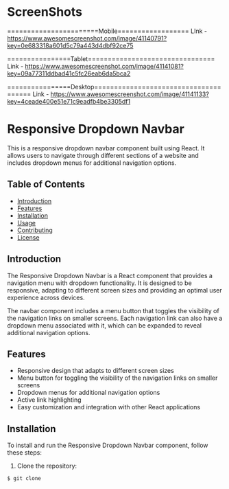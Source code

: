 # ScreenShots

=======================Mobile==================
LInk - https://www.awesomescreenshot.com/image/41140791?key=0e683318a601d5c79a443d4dbf92ce75

================Tablet================================
Link - https://www.awesomescreenshot.com/image/41141081?key=09a77311ddbad41c5fc26eab6da5bca2

================Desktop======================================
Link - https://www.awesomescreenshot.com/image/41141133?key=4ceade400e51e71c9eadfb4be3305df1

# Responsive Dropdown Navbar

This is a responsive dropdown navbar component built using React. It allows users to navigate through different sections of a website and includes dropdown menus for additional navigation options.

## Table of Contents

- [Introduction](#introduction)
- [Features](#features)
- [Installation](#installation)
- [Usage](#usage)
- [Contributing](#contributing)
- [License](#license)

## Introduction

The Responsive Dropdown Navbar is a React component that provides a navigation menu with dropdown functionality. It is designed to be responsive, adapting to different screen sizes and providing an optimal user experience across devices.

The navbar component includes a menu button that toggles the visibility of the navigation links on smaller screens. Each navigation link can also have a dropdown menu associated with it, which can be expanded to reveal additional navigation options.

## Features

- Responsive design that adapts to different screen sizes
- Menu button for toggling the visibility of the navigation links on smaller screens
- Dropdown menus for additional navigation options
- Active link highlighting
- Easy customization and integration with other React applications

## Installation

To install and run the Responsive Dropdown Navbar component, follow these steps:

1. Clone the repository:

```shell
$ git clone 


